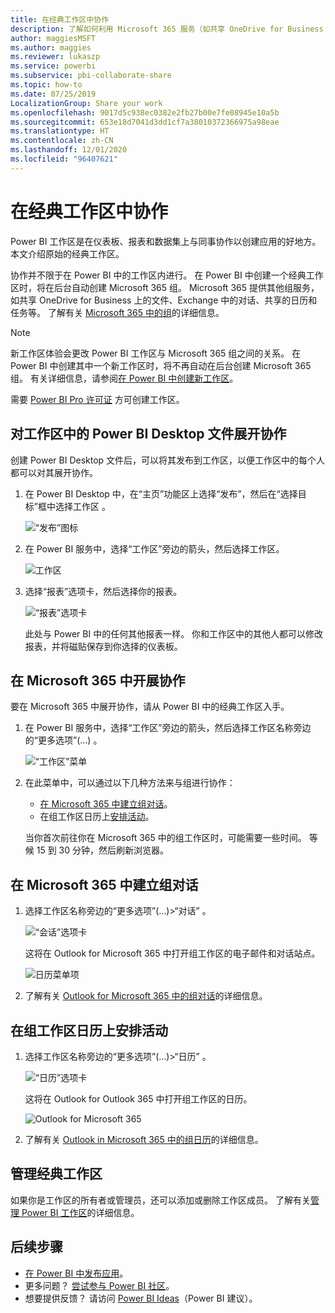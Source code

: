 ```yaml
---
title: 在经典工作区中协作
description: 了解如何利用 Microsoft 365 服务（如共享 OneDrive for Business 上的文件、Exchange 中的对话、日历和任务）对工作区中的 Power BI Desktop 文件展开协作。
author: maggiesMSFT
ms.author: maggies
ms.reviewer: lukaszp
ms.service: powerbi
ms.subservice: pbi-collaborate-share
ms.topic: how-to
ms.date: 07/25/2019
LocalizationGroup: Share your work
ms.openlocfilehash: 9017d5c938ec0382e2fb27b00e7fe08945e10a5b
ms.sourcegitcommit: 653e18d7041d3dd1cf7a38010372366975a98eae
ms.translationtype: HT
ms.contentlocale: zh-CN
ms.lasthandoff: 12/01/2020
ms.locfileid: "96407621"
---
```

# <a name="collaborate-in-a-classic-workspace"></a>在经典工作区中协作
Power BI 工作区是在仪表板、报表和数据集上与同事协作以创建应用的好地方。 本文介绍原始的经典工作区。  

协作并不限于在 Power BI 中的工作区内进行。 在 Power BI 中创建一个经典工作区时，将在后台自动创建 Microsoft 365 组。 Microsoft 365 提供其他组服务，如共享 OneDrive for Business 上的文件、Exchange 中的对话、共享的日历和任务等。 了解有关 [Microsoft 365 中的组](https://support.office.com/article/Create-a-group-in-Office-365-7124dc4c-1de9-40d4-b096-e8add19209e9)的详细信息。

> [!NOTE]
> 新工作区体验会更改 Power BI 工作区与 Microsoft 365 组之间的关系。 在 Power BI 中创建其中一个新工作区时，将不再自动在后台创建 Microsoft 365 组。 有关详细信息，请参阅[在 Power BI 中创建新工作区](service-create-the-new-workspaces.md)。

需要 [Power BI Pro 许可证](../fundamentals/service-features-license-type.md) 方可创建工作区。

## <a name="collaborate-on-power-bi-desktop-files-in-a-workspace"></a>对工作区中的 Power BI Desktop 文件展开协作
创建 Power BI Desktop 文件后，可以将其发布到工作区，以便工作区中的每个人都可以对其展开协作。

1. 在 Power BI Desktop 中，在“主页”功能区上选择“发布”，然后在“选择目标”框中选择工作区  。
   
    ![“发布”图标](media/service-collaborate-power-bi-workspace/power-bi-group-publish-pbix.png)
2. 在 Power BI 服务中，选择“工作区”旁边的箭头，然后选择工作区。
   
    ![工作区](media/service-collaborate-power-bi-workspace/power-bi-workspace-nav-arrow.png)
3. 选择“报表”选项卡，然后选择你的报表。
   
    ![“报表”选项卡](media/service-collaborate-power-bi-workspace/power-bi-workspace-report.png)
   
    此处与 Power BI 中的任何其他报表一样。 你和工作区中的其他人都可以修改报表，并将磁贴保存到你选择的仪表板。

## <a name="collaborate-in-microsoft-365"></a>在 Microsoft 365 中开展协作
要在 Microsoft 365 中展开协作，请从 Power BI 中的经典工作区入手。

1. 在 Power BI 服务中，选择“工作区”旁边的箭头，然后选择工作区名称旁边的“更多选项”(…) 。 
   
   ![“工作区”菜单](media/service-collaborate-power-bi-workspace/power-bi-app-ellipsis.png)
2. 在此菜单中，可以通过以下几种方法来与组进行协作： 
   
   * [在 Microsoft 365 中建立组对话](#have-a-group-conversation-in-microsoft-365)。
   * 在组工作区日历上[安排活动](#schedule-an-event-on-the-group-workspace-calendar)。
   
   当你首次前往你在 Microsoft 365 中的组工作区时，可能需要一些时间。 等候 15 到 30 分钟，然后刷新浏览器。

## <a name="have-a-group-conversation-in-microsoft-365"></a>在 Microsoft 365 中建立组对话
1. 选择工作区名称旁边的“更多选项”(…)\>“对话” 。 
   
    ![“会话”选项卡](media/service-collaborate-power-bi-workspace/power-bi-app-ellipsis.png)
   
   这将在 Outlook for Microsoft 365 中打开组工作区的电子邮件和对话站点。
   
   ![日历菜单项](media/service-collaborate-power-bi-workspace/pbi_grps_o365convo.png)
2. 了解有关 [Outlook for Microsoft 365 中的组对话](https://support.office.com/Article/Have-a-group-conversation-a0482e24-a769-4e39-a5ba-a7c56e828b22)的详细信息。

## <a name="schedule-an-event-on-the-group-workspace-calendar"></a>在组工作区日历上安排活动
1. 选择工作区名称旁边的“更多选项”(…)\>“日历” 。 
   
   ![“日历”选项卡](media/service-collaborate-power-bi-workspace/power-bi-app-ellipsis.png)
   
   这将在 Outlook for Outlook 365 中打开组工作区的日历。
   
   ![Outlook for Microsoft 365](media/service-collaborate-power-bi-workspace/pbi_grps_o365_calendar.png)
2. 了解有关 [Outlook in Microsoft 365 中的组日历](https://support.office.com/Article/Add-edit-and-subscribe-to-group-events-0cf1ad68-1034-4306-b367-d75e9818376a)的详细信息。

## <a name="manage-a-classic-workspace"></a>管理经典工作区
如果你是工作区的所有者或管理员，还可以添加或删除工作区成员。 了解有关[管理 Power BI 工作区](service-manage-app-workspace-in-power-bi-and-office-365.md)的详细信息。

## <a name="next-steps"></a>后续步骤
* [在 Power BI 中发布应用](service-create-distribute-apps.md)。
* 更多问题？ [尝试参与 Power BI 社区](https://community.powerbi.com/)。
* 想要提供反馈？ 请访问 [Power BI Ideas](https://ideas.powerbi.com/forums/265200-power-bi)（Power BI 建议）。
